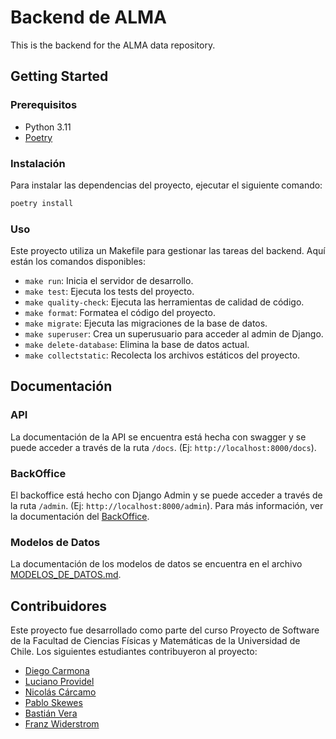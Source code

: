 # Backend de ALMA

This is the backend for the ALMA data repository.

## Getting Started

### Prerequisitos

- Python 3.11
- [Poetry](https://python-poetry.org/docs/#installation)

### Instalación

Para instalar las dependencias del proyecto, ejecutar el siguiente comando:

```bash
poetry install
```

### Uso

Este proyecto utiliza un Makefile para gestionar las tareas del backend. Aquí están los comandos disponibles:

- `make run`: Inicia el servidor de desarrollo.
- `make test`: Ejecuta los tests del proyecto.
- `make quality-check`: Ejecuta las herramientas de calidad de código.
- `make format`: Formatea el código del proyecto.
- `make migrate`: Ejecuta las migraciones de la base de datos.
- `make superuser`: Crea un superusuario para acceder al admin de Django.
- `make delete-database`: Elimina la base de datos actual.
- `make collectstatic`: Recolecta los archivos estáticos del proyecto.

## Documentación

### API

La documentación de la API se encuentra está hecha con swagger y se puede acceder a través de la ruta `/docs`. (Ej: `http://localhost:8000/docs`).

### BackOffice

El backoffice está hecho con Django Admin y se puede acceder a través de la ruta `/admin`. (Ej: `http://localhost:8000/admin`). Para más información, ver la documentación del [BackOffice](./docs/BACKOFFICE.md).

### Modelos de Datos

La documentación de los modelos de datos se encuentra en el archivo [MODELOS_DE_DATOS.md](./docs/MODELOS_DE_DATOS.md).

## Contribuidores

Este proyecto fue desarrollado como parte del curso Proyecto de Software de la Facultad de Ciencias Físicas y Matemáticas de la Universidad de Chile. Los siguientes estudiantes contribuyeron al proyecto:

- [Diego Carmona](https://github.com/Diego-Carmona)
- [Luciano Providel](https://github.com/Lu-desu)
- [Nicolás Cárcamo](https://github.com/nicolascarcamo)
- [Pablo Skewes](https://github.com/pabloskewes)
- [Bastián Vera](https://github.com/bverab)
- [Franz Widerstrom](https://github.com/Franzo1)

